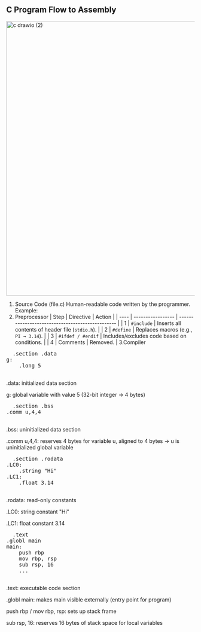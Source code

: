 ## C Program Flow to Assembly

<img width="1049" height="734" alt="c drawio (2)" src="https://github.com/user-attachments/assets/98209edc-5681-4772-9702-b97ae7e9bbb9" />

1. Source Code (file.c)
Human-readable code written by the programmer. Example:
2. Preprocessor
| Step | Directive         | Action                                           |
| ---- | ----------------- | ------------------------------------------------ |
| 1    | `#include`        | Inserts all contents of header file (`stdio.h`). |
| 2    | `#define`         | Replaces macros (e.g., `PI → 3.14`).             |
| 3    | `#ifdef / #endif` | Includes/excludes code based on conditions.      |
| 4    | Comments          | Removed.                                         |
3.Compiler

<pre>  .section .data
g:
    .long 5
 </pre>

.data: initialized data section

g: global variable with value 5 (32-bit integer → 4 bytes)


<pre>  .section .bss
.comm u,4,4
 </pre>

 .bss: uninitialized data section

.comm u,4,4: reserves 4 bytes for variable u, aligned to 4 bytes
→ u is uninitialized global variable

<pre>  .section .rodata
.LC0:
    .string "Hi"
.LC1:
    .float 3.14
 </pre>

 .rodata: read-only constants

.LC0: string constant "Hi"

.LC1: float constant 3.14

<pre>  .text
.globl main
main:
    push rbp
    mov rbp, rsp
    sub rsp, 16
    ...
 </pre>
 
.text: executable code section

.globl main: makes main visible externally (entry point for program)

push rbp / mov rbp, rsp: sets up stack frame

sub rsp, 16: reserves 16 bytes of stack space for local variables
